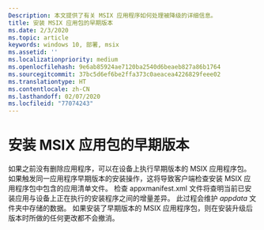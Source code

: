 ```yaml
---
Description: 本文提供了有关 MSIX 应用程序如何处理被降级的详细信息。
title: 安装 MSIX 应用包的早期版本
ms.date: 2/3/2020
ms.topic: article
keywords: windows 10, 部署, msix
ms.assetid: ''
ms.localizationpriority: medium
ms.openlocfilehash: 9e6ab85924ae7120ba2540d6beaeb827a86b1764
ms.sourcegitcommit: 37bc5d6ef6be2ffa373c0aeacea4226829feee02
ms.translationtype: HT
ms.contentlocale: zh-CN
ms.lasthandoff: 02/07/2020
ms.locfileid: "77074243"
---
```

# <a name="install-earlier-versions-of-an-msix-app-package"></a>安装 MSIX 应用包的早期版本

如果之前没有删除应用程序，可以在设备上执行早期版本的 MSIX 应用程序包。 如果触发同一应用程序早期版本的安装操作，这将导致客户端检查安装 MSIX 应用程序包中包含的应用清单文件。 检查 appxmanifest.xml 文件将查明当前已安装应用与设备上正在执行的安装程序之间的增量差异。 此过程会维护 *appdata* 文件夹中存储的数据。 如果安装了早期版本的 MSIX 应用程序包，则在安装升级后版本时所做的任何更改都不会撤消。
